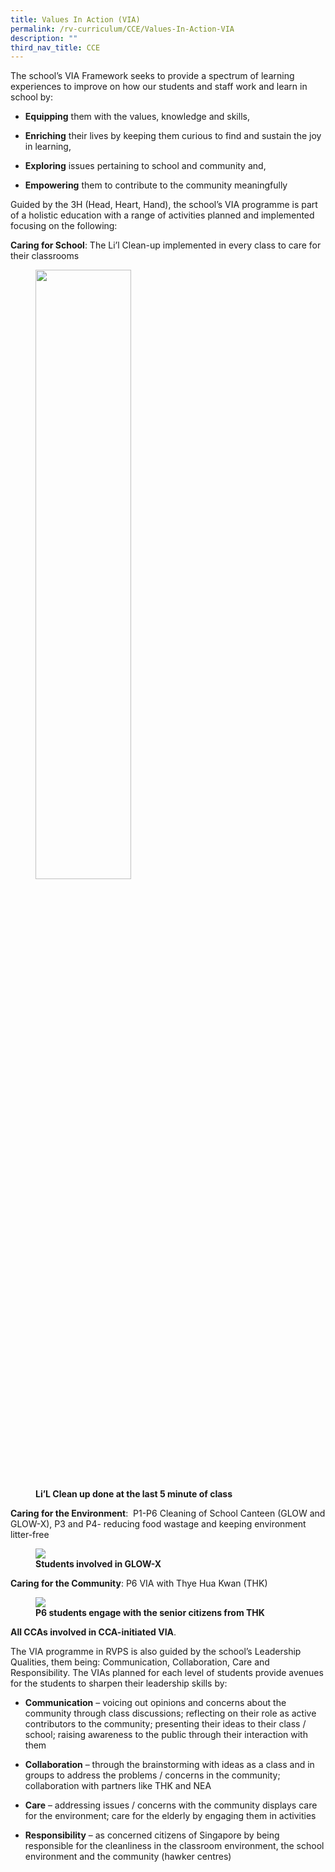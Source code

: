 ```yaml
---
title: Values In Action (VIA)
permalink: /rv-curriculum/CCE/Values-In-Action-VIA
description: ""
third_nav_title: CCE
---
```

The school’s VIA Framework seeks to provide a spectrum of learning experiences to improve on how our students and staff work and learn in school by:  

  

*   **Equipping** them with the values, knowledge and skills,  
    
*   **Enriching** their lives by keeping them curious to find and sustain the joy in learning,  
    
*   **Exploring** issues pertaining to school and community and,  
    
*   **Empowering** them to contribute to the community meaningfully  
    

  

Guided by the 3H (Head, Heart, Hand), the school’s VIA programme is part of a holistic education with a range of activities planned and implemented focusing on the following:

  

**Caring for School**: The Li’l Clean-up implemented in every class to care for their classrooms





<figure>

<img style="width:60%;height:50%" src="/images/RV%20Curriculum/Character%20and%20Citizenship%20Ed/Values%20In%20Action/LiL%20Clean%20up%20done%20at%20the%20last%205%20minute%20of%20class.jpg">

<figcaption> <strong>Li’L Clean up done at the last 5 minute of class</strong> </figcaption>

</figure>

**Caring for the Environment**:  P1-P6 Cleaning of School Canteen (GLOW and GLOW-X), P3 and P4- reducing food wastage and keeping environment litter-free


<figure>

<img src="/images/RV%20Curriculum/Character%20and%20Citizenship%20Ed/Values%20In%20Action/Students%20involved%20in%20GLOW-X.jpg">

<figcaption> <strong>Students involved in GLOW-X</strong> </figcaption>

</figure>

**Caring for the Community**: P6 VIA with Thye Hua Kwan (THK)

<figure>

<img src="/images/RV%20Curriculum/Character%20and%20Citizenship%20Ed/Values%20In%20Action/P6%20students%20engage%20with%20the%20senior%20citizens%20from%20THK.jpg">

<figcaption> <strong> P6 students engage with the senior citizens from THK</strong> </figcaption>

</figure>

**All CCAs involved in CCA-initiated VIA**.

  

  

The VIA programme in RVPS is also guided by the school’s Leadership Qualities, them being: Communication, Collaboration, Care and Responsibility. The VIAs planned for each level of students provide avenues for the students to sharpen their leadership skills by:

  

*   **Communication** – voicing out opinions and concerns about the community through class discussions; reflecting on their role as active contributors to the community; presenting their ideas to their class / school; raising awareness to the public through their interaction with them

  

*   **Collaboration** – through the brainstorming with ideas as a class and in groups to address the problems / concerns in the community; collaboration with partners like THK and NEA

  

*   **Care** – addressing issues / concerns with the community displays care for the environment; care for the elderly by engaging them in activities   
    

  

*   **Responsibility** – as concerned citizens of Singapore by being responsible for the cleanliness in the classroom environment, the school environment and the community (hawker centres)
